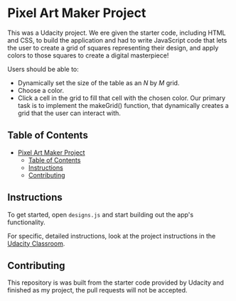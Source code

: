 # Pixel Art Maker Project
This was a Udacity project. We ere given the starter code, including HTML and CSS, to build the application and had to write JavaScript code that lets the user to create a grid of squares representing their design, and apply colors to those squares to create a digital masterpiece!

Users should be able to:

* Dynamically set the size of the table as an _N_ by _M_ grid.
* Choose a color.
* Click a cell in the grid to fill that cell with the chosen color.
Our primary task is to implement the makeGrid() function, that dynamically creates a grid that the user can interact with.

## Table of Contents

- [Pixel Art Maker Project](#pixel-art-maker-project)
  - [Table of Contents](#table-of-contents)
  - [Instructions](#instructions)
  - [Contributing](#contributing)

## Instructions

To get started, open `designs.js` and start building out the app's functionality.

For specific, detailed instructions, look at the project instructions in the [Udacity Classroom](https://classroom.udacity.com/me).

## Contributing

This repository is was built from the starter code provided by Udacity and finished as my project, the pull requests will not be accepted.
